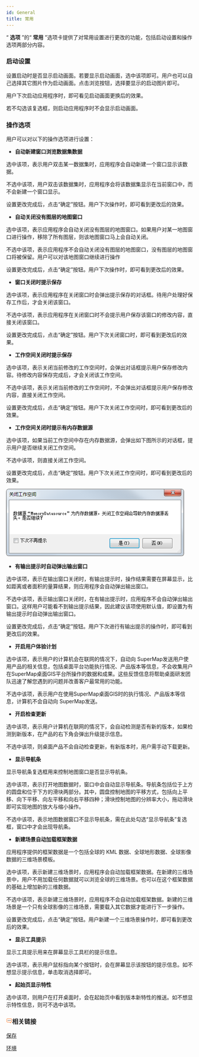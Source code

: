 ```yaml
---
id: General
title: 常用
---
```

“ **选项** ”的“ **常用** ”选项卡提供了对常用设置进行更改的功能，包括启动设置和操作选项两部分内容。

### 启动设置

设置启动时是否显示启动画面。若要显示启动画面，选中该项即可。用户也可以自己选择其它图片作为启动画面。点击浏览按钮，选择要显示的启动图片即可。

用户下次启动应用程序时，即可看见启动画面更换后的效果。

若不勾选该复选框，则启动应用程序时不会显示启动画面。

### 操作选项

用户可以对以下的操作选项进行设置：

  * **自动新建窗口浏览数据集数据**

选中该项，表示用户双击某一数据集时，应用程序会自动新建一个窗口显示该数据。

不选中该项，用户双击该数据集时，应用程序会将该数据集显示在当前窗口中，而不会新建一个窗口显示。

设置更改完成后，点击“确定”按钮。用户下次操作时，即可看到更改后的效果。

  * **自动关闭没有图层的地图窗口**

选中该项，表示应用程序会自动关闭没有图层的地图窗口。如果用户对某一地图窗口进行操作，移除了所有图层，则该地图窗口马上会自动关闭。

不选中该项，表示应用程序不会自动关闭没有图层的地图窗口，没有图层的地图窗口将被保留。用户可以对该地图窗口继续进行操作

设置更改完成后，点击“确定”按钮。用户下次操作时，即可看到更改后的效果。

  * **窗口关闭时提示保存**

选中该项，表示应用程序在关闭窗口时会弹出提示保存的对话框。待用户处理好保存工作后，才会关闭该窗口。

不选中该项，表示应用程序在关闭窗口时不会提示用户保存该窗口的修改内容，直接关闭该窗口。

设置更改完成后，点击“确定”按钮。用户下次关闭窗口时，即可看到更改后的效果。

  * **工作空间关闭时提示保存**

选中该项，表示关闭当前修改的工作空间时，会弹出对话框提示用户保存修改内容。待修改内容保存完成后，才会关闭该工作空间。

不选中该项，表示关闭当前修改的工作空间时，不会弹出对话框提示用户保存修改内容，直接关闭工作空间。

设置更改完成后，点击“确定”按钮。用户下次关闭工作空间时，即可看到更改后的效果。

  * **工作空间关闭时提示有内存数据源**

选中该项，如果当前工作空间中存在内存数据源，会弹出如下图所示的对话框，提示用户是否继续关闭工作空间。

不选中该项，则直接关闭工作空间。

设置更改完成后，点击“确定”按钮。用户下次关闭工作空间时，即可看到更改后的效果。

![](img/SaveMemoryWorkspace.png)  

  * **有输出提示时自动弹出输出窗口**

选中该项，表示在输出窗口关闭时，有输出提示时，操作结果需要在屏幕显示，比如距离或者面积的量算结果，则应用程序会自动弹出输出窗口。

不选中该项，表示输出窗口关闭时，在有输出提示时，应用程序不会自动弹出输出窗口。这样用户可能看不到输出提示结果，因此建议该项使用默认值，即设置为有输出提示时自动弹出输出窗口。

设置更改完成后，点击“确定”按钮。用户下次进行有输出提示的操作时，即可看到更改后的效果。

  * **开启用户体验计划**

选中该项，表示用户的计算机会在联网的情况下，自动向
SuperMap发送用户使用产品的相关信息，包括桌面平台功能执行情况、产品版本等信息，不会收集用户在SuperMap桌面GIS平台所操作的数据和成果。这些反馈信息将帮助桌面研发团队迅速了解您遇到的问题并改善客户最常用的功能。

不选中该项，表示用户在使用SuperMap桌面GIS时的执行情况、产品版本等信息，计算机不会自动向 SuperMap发送。

  * **开启检查更新**

选中该项，表示用户计算机在联网的情况下，会自动检测是否有新的版本，如果检测到新版本，在产品的右下角会弹出升级提示信息。

不选中该项，则桌面产品不会自动检查更新，有新版本时，用户需手动下载更新。

  * **显示导航条**

显示导航条复选框用来控制地图窗口是否显示导航条。

选中该项，表示打开地图数据时，窗口中会自动显示导航条。导航条包括位于上方的圆盘和位于下方的滑块两部分。其中，圆盘控制地图的平移方式，包括向上平移、向下平移、向左平移和向右平移四种；滑块控制地图的分辨率大小，拖动滑块即可实现地图的放大与缩小操作。

不选中该项，表示地图数据窗口不显示导航条，需在此处勾选“显示导航条”复选框，窗口中才会出现导航条。

  * **新建场景自动加载框架数据**

应用程序提供的框架数据是一个包括全球的 KML 数据、全球地形数据、全球影像数据的三维场景模板。

选中该项，表示新建三维场景时，应用程序会自动加载框架数据。在新建的三维场景中，用户不用加载任何数据就可以浏览全球的三维场景。也可以在这个框架数据的基础上增加新的三维数据。

不选中该项，表示新建三维场景时，应用程序不会自动加载框架数据。新建的三维场景是一个只有全球影像的三维场景，需要载入其它数据才能进行下一步操作。

设置更改完成后，点击“确定”按钮。用户新建一个三维场景操作时，即可看到更改后的效果。

  * **显示工具提示**

显示工具提示用来在屏幕显示工具栏的提示信息。

选中该项，表示用户鼠标指向某个按钮时，会在屏幕显示该按钮的提示信息。如不想显示提示信息，单击取消选择即可。

  * **起始页显示特性**

选中该项，则用户在打开桌面时，会在起始页中看到版本新特性的推送。如不想显示特性信息，则可不选中该项。

### ![](img/seealso.png)相关链接

 [保存](AutoSavel)

 [环境](Environment)


